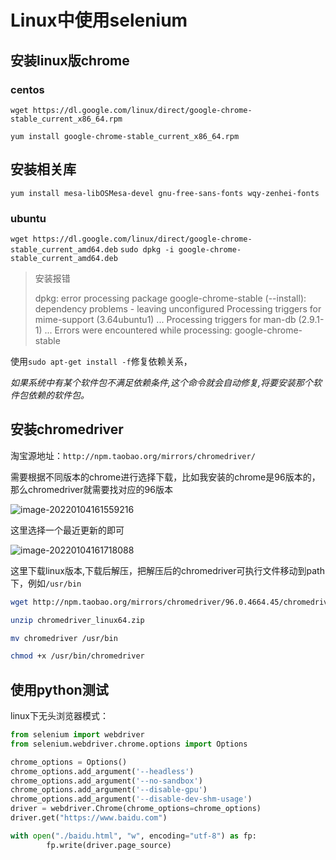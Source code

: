 # Linux中使用selenium



## 安装linux版chrome

### centos
`wget https://dl.google.com/linux/direct/google-chrome-stable_current_x86_64.rpm`

`yum install google-chrome-stable_current_x86_64.rpm`

## 安装相关库

`yum install mesa-libOSMesa-devel gnu-free-sans-fonts wqy-zenhei-fonts`


### ubuntu
`wget https://dl.google.com/linux/direct/google-chrome-stable_current_amd64.deb`
`sudo dpkg -i google-chrome-stable_current_amd64.deb `



> 安装报错 
>
> dpkg: error processing package google-chrome-stable (--install):
>  dependency problems - leaving unconfigured
> Processing triggers for mime-support (3.64ubuntu1) ...
> Processing triggers for man-db (2.9.1-1) ...
> Errors were encountered while processing:
>  google-chrome-stable

使用`sudo apt-get install -f`修复依赖关系，

*如果系统中有某个软件包不满足依赖条件,这个命令就会自动修复,将要安装那个软件包依赖的软件包。*

## 安装chromedriver

淘宝源地址：`http://npm.taobao.org/mirrors/chromedriver/`

需要根据不同版本的chrome进行选择下载，比如我安装的chrome是96版本的，那么chromedriver就需要找对应的96版本

![image-20220104161559216](https://storyxc.com/images/blog//image-20220104161559216.png)

这里选择一个最近更新的即可

![image-20220104161718088](https://storyxc.com/images/blog//image-20220104161718088.png)

这里下载linux版本,下载后解压，把解压后的chromedriver可执行文件移动到path下，例如`/usr/bin`

```bash
wget http://npm.taobao.org/mirrors/chromedriver/96.0.4664.45/chromedriver_linux64.zip

unzip chromedriver_linux64.zip

mv chromedriver /usr/bin

chmod +x /usr/bin/chromedriver
```



## 使用python测试

linux下无头浏览器模式：

```python
from selenium import webdriver
from selenium.webdriver.chrome.options import Options

chrome_options = Options()
chrome_options.add_argument('--headless')
chrome_options.add_argument('--no-sandbox')
chrome_options.add_argument('--disable-gpu')
chrome_options.add_argument('--disable-dev-shm-usage')
driver = webdriver.Chrome(chrome_options=chrome_options)
driver.get("https://www.baidu.com")

with open("./baidu.html", "w", encoding="utf-8") as fp:
        fp.write(driver.page_source)
```